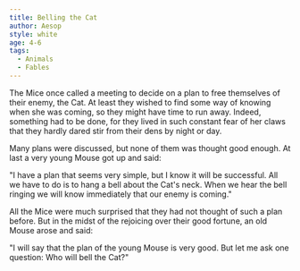 ```yaml
---
title: Belling the Cat
author: Aesop
style: white
age: 4-6
tags:
  - Animals
  - Fables
---
```


The Mice once called a meeting to decide on a plan to free themselves of their enemy, the Cat. At least they wished to find some way of knowing when she was coming, so they might have time to run away. Indeed, something had to be done, for they lived in such constant fear of her claws that they hardly dared stir from their dens by night or day.

Many plans were discussed, but none of them was thought good enough. At last a very young Mouse got up and said:

"I have a plan that seems very simple, but I know it will be successful. All we have to do is to hang a bell about the Cat's neck. When we hear the bell ringing we will know immediately that our enemy is coming."

All the Mice were much surprised that they had not thought of such a plan before. But in the midst of the rejoicing over their good fortune, an old Mouse arose and said:

"I will say that the plan of the young Mouse is very good. But let me ask one question: Who will bell the Cat?"
